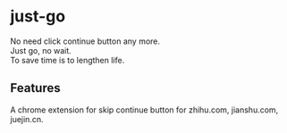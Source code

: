 # just-go
No need click continue button any more.  
Just go, no wait.  
To save time is to lengthen life.

## Features
A chrome extension for skip continue button for zhihu.com, jianshu.com, juejin.cn.

